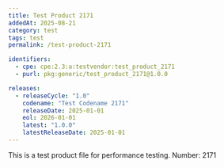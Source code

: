 ```yaml
---
title: Test Product 2171
addedAt: 2025-08-21
category: test
tags: test
permalink: /test-product-2171

identifiers:
  - cpe: cpe:2.3:a:testvendor:test_product_2171
  - purl: pkg:generic/test_product_2171@1.0.0

releases:
  - releaseCycle: "1.0"
    codename: "Test Codename 2171"
    releaseDate: 2025-01-01
    eol: 2026-01-01
    latest: "1.0.0"
    latestReleaseDate: 2025-01-01
---
```


This is a test product file for performance testing. Number: 2171
